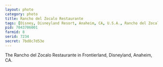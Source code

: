 ```yaml
---
layout: photo
category: photo
title: Rancho del Zocalo Restaurante
tags: [Disney, Disneyland Resort, Anaheim, CA, U.S.A., Rancho del Zocalo Restaurante, DL, DLR, Frontierland, Disneyland, Michael Ball, cycomachead, Canon 7D, landscape, EF-S 10-22, HDR, HDRI, restaurant, night, theme parkRancho del Zocalo]
pid: 7043706001
farmid: 8
serid: 7234
secret: 7bd8c7d53e
---
```


The Rancho del Zocalo Restaurante in Frontierland, Disneyland, Anaheim, CA.